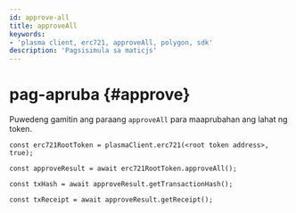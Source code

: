 ```yaml
---
id: approve-all
title: approveAll
keywords:
- 'plasma client, erc721, approveAll, polygon, sdk'
description: 'Pagsisimula sa maticjs'
---
```


# pag-apruba {#approve}

Puwedeng gamitin ang paraang `approveAll` para maaprubahan ang lahat ng token.

```
const erc721RootToken = plasmaClient.erc721(<root token address>, true);

const approveResult = await erc721RootToken.approveAll();

const txHash = await approveResult.getTransactionHash();

const txReceipt = await approveResult.getReceipt();

```
